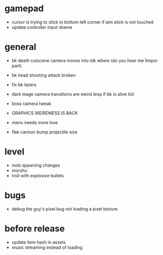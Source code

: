 # gamepad
* cursor is trying to stick to bottom left corner if aim stick is not touched
* update controller input sheme

# general
* bk death cutscene camera moves into idk where (do you hear me limpor part)
* bk head shooting attack broken
* fix bk lazers
* dark mage camera transitions are weird (esp if bk is alive lol)
* boss camera tweak

* GRAPHICS WEIRDNESS IS BACK
* menu needs more love
* flak cannon bump projectile size

# level
* mob spawning changes
* morshu
* troll with explosive bullets

# bugs
* debug the guy's pixel bug not loading a pixel texture

# before release
* update item hash in assets
* music streaming instead of loading